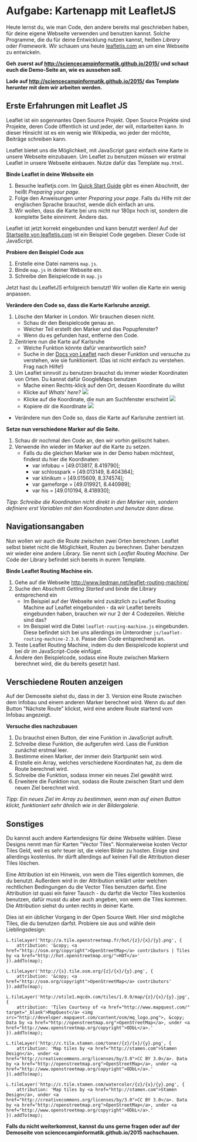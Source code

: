 # Aufgabe: Kartenapp mit LeafletJS

Heute lernst du, wie man Code, den andere bereits mal geschrieben haben, für deine eigene Webseite verwenden und benutzen kannst. Solche Programme, die du für deine Entwicklung nutzen kannst, heißen _Library_ oder _Framework_. Wir schauen uns heute [leafletjs.com](http://leafletjs.com) an um eine Webseite zu entwickeln. 

**Geh zuerst auf http://sciencecampinformatik.github.io/2015/ und schaut euch die Demo-Seite an, wie es aussehen soll.**

**Lade auf http://sciencecampinformatik.github.io/2015/ das Template herunter mit dem wir arbeiten werden.**

## Erste Erfahrungen mit Leaflet JS
Leaflet ist ein sogennantes Open Source Projekt. Open Source Projekte sind Projekte, deren Code öffentlich ist und jeder, der will, mitarbeiten kann. In dieser Hinsicht ist es ein wenig wie Wikipedia, wo jeder der möchte, Beiträge schreiben kann.

Leaflet bietet uns die Möglichkeit, mit JavaScript ganz einfach eine Karte in unsere Webseite einzubauen. Um Leaflet zu benutzen müssen wir erstmal Leaflet in unsere Webseite einbauen. Nutze dafür das Template `map.html`.

**Binde Leaflet in deine Webseite ein**

1. Besuche leafletjs.com. Im [Quick Start Guide](http://leafletjs.com/examples/quick-start.html) gibt es einen Abschnitt, der heißt _Preparing your page_. 
2. Folge den Anweisungen unter _Preparing your page_. Falls du Hilfe mit der englischen Sprache brauchst, wende dich einfach an uns.
3. Wir wollen, dass die Karte bei uns nicht nur 180px hoch ist, sondern die komplette Seite einnimmt. Ändere das.

Leaflet ist jetzt korrekt eingebunden und kann benutzt werden! Auf der [Startseite von leafletjs.com](http://leafletjs.com/) ist ein Beispiel Code gegeben. Dieser Code ist JavaScript.

**Probiere den Beispiel Code aus**

1. Erstelle eine Datei namens `map.js`.
2. Binde `map.js` in deiner Webseite ein.
3. Schreibe den Beispielcode in `map.js`

Jetzt hast du LeafletJS erfolgreich benutzt! Wir wollen die Karte ein wenig anpassen.

**Verändere den Code so, dass die Karte Karlsruhe anzeigt.**

1. Lösche den Marker in London. Wir brauchen diesen nicht.
    * Schau dir den Beispielcode genau an. 
    * Welcher Teil erstellt den Marker und das Popupfenster? 
    * Wenn du es gefunden hast, entferne den Code.
2. Zentriere nun die Karte auf Karlsruhe
    * Welche Funktion könnte dafür verantwortlich sein?  
    * Suche in der [Docs von Leaflet](http://leafletjs.com/reference.html) nach dieser Funktion und versuche zu verstehen, wie sie funktioniert. (Das ist nicht einfach zu verstehen. Frag nach Hilfe!)
3. Um Leaflet sinnvoll zu benutzen brauchst du immer wieder Koordinaten von Orten. Du kannst dafür GoogleMaps benutzen
    * Mache einen Rechts-klick auf den Ort, dessen Koordinate du willst
    * Klicke auf _Whats' here?_ ![](bilder/googlemaps1.png) 
    * Klicke auf die Koordinate, die nun am Suchfenster erscheint ![](bilder/googlemaps2.png) 
    * Kopiere dir die Koordinate ![](bilder/googlemaps3.png) 
* Verändere nun den Code so, dass die Karte auf Karlsruhe zentriert ist.

**Setze nun verschiedene Marker auf die Seite.**

1. Schau dir nochmal den Code an, den wir vorhin gelöscht haben.
2. Verwende ihn wieder im Marker auf die Karte zu setzen.
    * Falls du die gleichen Marker wie in der Demo haben möchtest, findest du hier die Koordinaten:
        * var infobau = [49.013817, 8.419790];
        * var schlosspark = [49.013149, 8.404364];
        * var klinikum = [49.015609, 8.374574];
        * var gameforge = [49.019921, 8.440989];
        * var his = [49.010194, 8.418930]; 

_Tipp: Schreibe die Koordinaten nicht direkt in den Marker rein, sondern definiere erst Variablen mit den Koordinaten und benutze dann diese._

## Navigationsangaben

Nun wollen wir auch die Route zwischen zwei Orten berechnen. Leaflet selbst bietet nicht die Möglichkeit, Routen zu berechnen. Daher benutzen wir wieder eine andere Library. Sie nennt sich _Leaflet Routing Machine_. Der Code der Library befindet sich bereits in eurem Template.

**Binde Leaflet Routing Machine ein.**

1. Gehe auf die Webseite http://www.liedman.net/leaflet-routing-machine/
2. Suche den Abschnitt _Getting Started_ und binde die Library entsprechend ein
    * Im Beispiel auf der Webseite wird zusätzlich zu Leaflet Routing Machine auf Leaflet eingebunden - da wir Leaflet bereits eingebunden haben, brauchen wir nur 2 der 4 Codezeilen. Welche sind das?
    * Im Beispiel wird die Datei `leaflet-routing-machine.js` eingebunden. Diese befindet sich bei uns allerdings im Unterordner `js/leaflet-routing-machine-2.3.0`. Passe den Code entsprechend an.
3. Teste Leaflet Routing Machine, indem du den Beispielcode kopierst und bei dir im JavaScript-Code einfügst.
4. Ändere den Beispielcode, sodass eine Route zwischen Markern berechnet wird, die du bereits gesetzt hast.

## Verschiedene Routen anzeigen
Auf der Demoseite siehst du, dass in der 3. Version eine Route zwischen dem Infobau und einem anderen Marker berechnet wird. Wenn du auf den Button "Nächste Route" klickst, wird eine andere Route startend vom Infobau angezeigt.

**Versuche dies nachzubauen**

1. Du brauchst einen Button, der eine Funktion in JavaScript aufruft.
2. Schreibe diese Funktion, die aufgerufen wird. Lass die Funktion zunächst erstmal leer.
3. Bestimme einen Marker, der immer dein Startpunkt sein wird.
4. Erstelle ein Array, welches verschiedene Koordinaten hat, zu dem die Route berechnet wird.
5. Schreibe die Funktion, sodass immer ein neues Ziel gewählt wird.
6. Erweitere die Funktion nun, sodass die Route zwischen Start und dem neuen Ziel berechnet wird.

_Tipp: Ein neues Ziel im Array zu bestimmen, wenn man auf einen Button klickt, funktioniert sehr ähnlich wie in der Bildergalerie._

## Sonstiges
Du kannst auch andere Kartendesigns für deine Webseite wählen. Diese Designs nennt man für Karten "Vector Tiles". Normalerweise kosten Vector Tiles Geld, weil es sehr teuer ist, die vielen Bilder zu hosten. Einige sind allerdings kostenlos. Ihr dürft allerdings auf keinen Fall die Attribution dieser Tiles löschen.

Eine Attribution ist ein Hinweis, von wem die Tiles eigentlich kommen, die du benutzt. Außerdem wird in der Attribution erklärt unter welchen rechtlichen Bedingungen du die Vector Tiles benutzen darfst. Eine Attribution ist quasi ein fairer Tausch - du darfst die Vector Tiles kostenlos benutzen, dafür musst du aber auch angeben, von wem die Tiles kommen. Die Attribution siehst du unten rechts in deiner Karte.

Dies ist ein üblicher Vorgang in der Open Source Welt. Hier sind mögliche Tiles, die du benutzen darfst. Probiere sie aus und wähle dein Lieblingsdesign:

```
L.tileLayer('http://a.tile.openstreetmap.fr/hot/{z}/{x}/{y}.png', {
    attribution: '&copy; <a href="http://osm.org/copyright">OpenStreetMap</a> contributors | Tiles by <a href="http://hot.openstreetmap.org/">HOT</a>'
}).addTo(map);
```

```
L.tileLayer('http://{s}.tile.osm.org/{z}/{x}/{y}.png', {
    attribution: '&copy; <a href="http://osm.org/copyright">OpenStreetMap</a> contributors'
}).addTo(map);
```

```
L.tileLayer('http://otile1.mqcdn.com/tiles/1.0.0/map/{z}/{x}/{y}.jpg', {
    attribution: 'Tiles Courtesy of <a href="http://www.mapquest.com/" target="_blank">MapQuest</a> <img src="http://developer.mapquest.com/content/osm/mq_logo.png">, &copy; Data by <a href="http://openstreetmap.org">OpenStreetMap</a>, under <a href="http://www.openstreetmap.org/copyright">ODbL</a>.'
}).addTo(map);
```

```
L.tileLayer('http://c.tile.stamen.com/toner/{z}/{x}/{y}.png', {
    attribution: 'Map tiles by <a href="http://stamen.com">Stamen Design</a>, under <a href="http://creativecommons.org/licenses/by/3.0">CC BY 3.0</a>. Data by <a href="http://openstreetmap.org">OpenStreetMap</a>, under <a href="http://www.openstreetmap.org/copyright">ODbL</a>.'
}).addTo(map);
```

```
L.tileLayer('http://c.tile.stamen.com/watercolor/{z}/{x}/{y}.png', {
    attribution: 'Map tiles by <a href="http://stamen.com">Stamen Design</a>, under <a href="http://creativecommons.org/licenses/by/3.0">CC BY 3.0</a>. Data by <a href="http://openstreetmap.org">OpenStreetMap</a>, under <a href="http://www.openstreetmap.org/copyright">ODbL</a>.'
}).addTo(map);
```

**Falls du nicht weiterkommst, kannst du uns gerne fragen oder auf der Demoseite von sciencecampinformatik.github.io/2015 nachschauen.**